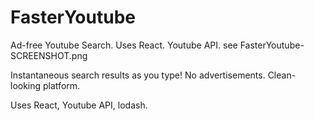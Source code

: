 # FasterYoutube
Ad-free Youtube Search. Uses React. Youtube API.
see FasterYoutube-SCREENSHOT.png

Instantaneous search results as you type!
No advertisements.
Clean-looking platform.

Uses React, Youtube API, lodash.
